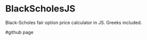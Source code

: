 BlackScholesJS
==============

Black-Scholes fair option price calculator in JS. Greeks included.  

#github page
